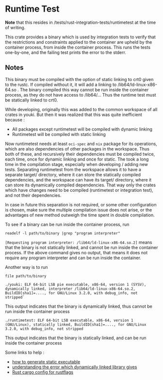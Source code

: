 # Runtime Test

**Note** that this resides in /tests/rust-integration-tests/runtimetest at the time of writing.

This crate provides a binary which is used by integration tests to verify that the restrictions and constraints applied to the container are upheld by the container process, from inside the container process. This runs the tests one-by-one, and the failing test prints the error to the stderr.

## Notes

This binary must be compiled with the option of static linking to crt0 given to the rustc. If compiled without it, it will add a linking to /lib64/ld-linux-x86-64.so . The binary compiled this way cannot be run inside the container process, as they do not have access to /lib64/... Thus the runtime test must be statically linked to crt0.

While developing, originally this was added to the common workspace of all crates in youki. But then it was realized that this was quite inefficient because :

- All packages except runtimetest will be compiled with dynamic linking
- Runtimetest will be compiled with static linking

Now runtimetest needs at least `oci-spec` and `nix` package for its operations, which are also dependencies of other packages in the workspace. Thus both of these, and recursively their dependencies must be compiled twice, each time, once for dynamic linking and once for static. The took a long time in the compilation stage, especially when developing / adding new tests. Separating runtimetest from the workspace allows it to have a separate target/ directory, where it can store the statically compiled dependencies, and the workspace can have its target/ directory, where it can store its dynamically compiled dependencies. That way only the crates which have changes need to be compiled (runtimetest or integration test), and not their dependencies.

In case in future this separation is not required, or some other configuration is chosen, make sure the multiple compilation issue does not arise, or the advantages of new method outweigh the time spent in double compilation.

To see if a binary can be run inside the container process, run

```console
readelf -l path/to/binary |grep "program interpreter"
```

`[Requesting program interpreter: /lib64/ld-linux-x86-64.so.2]` means that the binary is not statically linked, and cannot be run inside the container process. If the above command gives no output, that means it does not require any program interpreter and can be run inside the container.

Another way is to run

```console
file path/to/binary
```

```console
./youki: ELF 64-bit LSB pie executable, x86-64, version 1 (SYSV), dynamically linked, interpreter /lib64/ld-linux-x86-64.so.2, BuildID[sha1]=...., for GNU/Linux 3.2.0, with debug_info, not stripped`
```

This output indicates that the binary is dynamically linked, thus cannot be run inside the container process

```console
./runtimetest: ELF 64-bit LSB executable, x86-64, version 1 (GNU/Linux), statically linked, BuildID[sha1]=...., for GNU/Linux 3.2.0, with debug_info, not stripped
```

This output indicates that the binary is statically linked, and can be run inside the container process

Some links to help :

- [how to generate static executable](https://stackoverflow.com/questions/31770604/how-to-generate-statically-linked-executables)
- [understanding the error which dynamically linked library gives](https://superuser.com/questions/248512/why-do-i-get-command-not-found-when-the-binary-file-exists)
- [Rust cargo config for rustflags](https://doc.rust-lang.org/cargo/reference/config.html)
